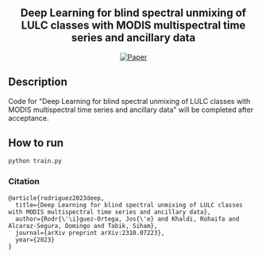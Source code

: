 <div align="center">
 
## Deep Learning for blind spectral unmixing of LULC classes with MODIS multispectral time series and ancillary data

[![Paper](https://img.shields.io/badge/paper-arXiv.2310.07223-B31B1B.svg)](https://arxiv.org/abs/2310.07223)
</div>
 
## Description   
Code for "Deep Learning for blind spectral unmixing of LULC classes with MODIS multispectral time series and ancillary data"
will be completed after acceptance.

## How to run 
```bash
python train.py
```


### Citation   
```
@article{rodriguez2023deep,
  title={Deep Learning for blind spectral unmixing of LULC classes with MODIS multispectral time series and ancillary data},
  author={Rodr{\'\i}guez-Ortega, Jos{\'e} and Khaldi, Rohaifa and Alcaraz-Segura, Domingo and Tabik, Siham},
  journal={arXiv preprint arXiv:2310.07223},
  year={2023}
}
```
